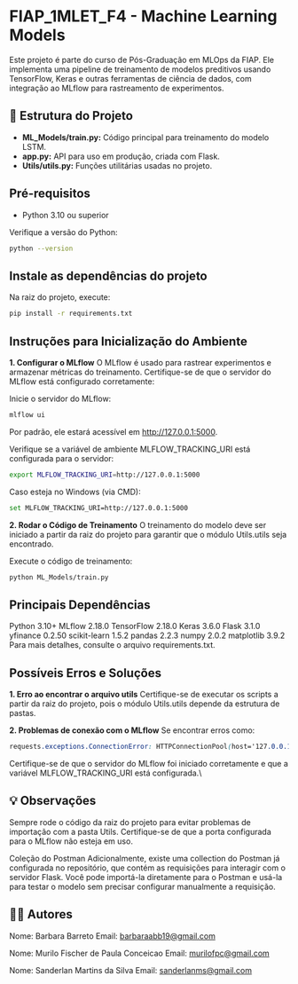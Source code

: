 # FIAP_1MLET_F4 - Machine Learning Models
Este projeto é parte do curso de Pós-Graduação em MLOps da FIAP. Ele implementa uma pipeline de treinamento de modelos preditivos usando TensorFlow, Keras e outras ferramentas de ciência de dados, com integração ao MLflow para rastreamento de experimentos.

## 📂 Estrutura do Projeto
- **ML_Models/train.py:** Código principal para treinamento do modelo LSTM.
- **app.py:** API para uso em produção, criada com Flask.
- **Utils/utils.py:** Funções utilitárias usadas no projeto.

## Pré-requisitos
- Python 3.10 ou superior

Verifique a versão do Python:
```bash
python --version
```

## Instale as dependências do projeto
Na raiz do projeto, execute:
```bash
pip install -r requirements.txt
```

## Instruções para Inicialização do Ambiente
**1. Configurar o MLflow**
O MLflow é usado para rastrear experimentos e armazenar métricas do treinamento. Certifique-se de que o servidor do MLflow está configurado corretamente:

Inicie o servidor do MLflow:

```bash
mlflow ui
```
Por padrão, ele estará acessível em http://127.0.0.1:5000.

Verifique se a variável de ambiente MLFLOW_TRACKING_URI está configurada para o servidor:

```bash
export MLFLOW_TRACKING_URI=http://127.0.0.1:5000
```
Caso esteja no Windows (via CMD):
```bash
set MLFLOW_TRACKING_URI=http://127.0.0.1:5000
```

**2. Rodar o Código de Treinamento**
O treinamento do modelo deve ser iniciado a partir da raiz do projeto para garantir que o módulo Utils.utils seja encontrado.

Execute o código de treinamento:

```bash
python ML_Models/train.py
```

## Principais Dependências
Python 3.10+
MLflow 2.18.0
TensorFlow 2.18.0
Keras 3.6.0
Flask 3.1.0
yfinance 0.2.50
scikit-learn 1.5.2
pandas 2.2.3
numpy 2.0.2
matplotlib 3.9.2
Para mais detalhes, consulte o arquivo requirements.txt.

## Possíveis Erros e Soluções
**1. Erro ao encontrar o arquivo utils** 
Certifique-se de executar os scripts a partir da raiz do projeto, pois o módulo Utils.utils depende da estrutura de pastas.

**2. Problemas de conexão com o MLflow**
Se encontrar erros como:

```css
requests.exceptions.ConnectionError: HTTPConnectionPool(host='127.0.0.1', port=8080)
```
Certifique-se de que o servidor do MLflow foi iniciado corretamente e que a variável MLFLOW_TRACKING_URI está configurada.\

## 💡 Observações
Sempre rode o código da raiz do projeto para evitar problemas de importação com a pasta Utils.
Certifique-se de que a porta configurada para o MLflow não esteja em uso.

Coleção do Postman
Adicionalmente, existe uma collection do Postman já configurada no repositório, que contém as requisições para interagir com o servidor Flask. Você pode importá-la diretamente para o Postman e usá-la para testar o modelo sem precisar configurar manualmente a requisição.

## 👩‍💻 Autores

Nome: Barbara Barreto
Email: barbaraabb19@gmail.com

Nome: Murilo Fischer de Paula Conceicao
Email: murilofpc@gmail.com

Nome: Sanderlan Martins da Silva
Email: sanderlanms@gmail.com